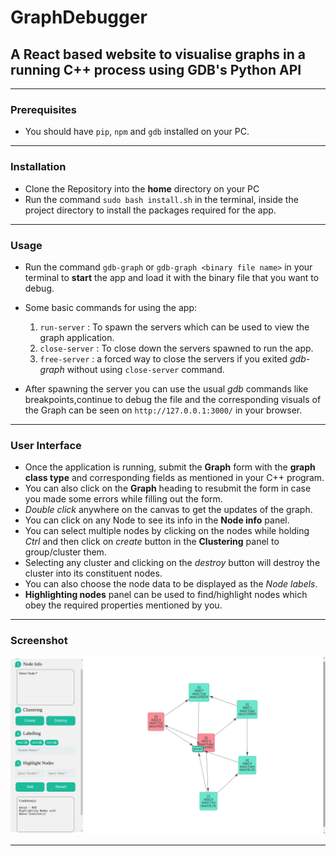 # GraphDebugger

## A React based website to visualise graphs in a running C++ process using GDB's Python API

---

### Prerequisites

- You should have `pip`, `npm` and `gdb` installed on your PC.

---

### Installation

- Clone the Repository into the **home** directory on your PC
- Run the command `sudo bash install.sh` in the terminal, inside the project directory to install the packages required for the app.

---

### Usage

- Run the command `gdb-graph` or `gdb-graph <binary file name>` in your terminal to **start** the app and load it with the binary file that you want to debug.
- Some basic commands for using the app:

    1. `run-server` : To spawn the servers which can be used to view the graph application.
    2. `close-server` : To close down the servers spawned to run the app.
    3. `free-server` : a forced way to close the servers if you exited *gdb-graph* without using `close-server` command.

- After spawning the server you can use the usual *gdb* commands like breakpoints,continue to debug the file and the corresponding visuals of the Graph can be seen on `http://127.0.0.1:3000/` in your browser.

---

### User Interface

- Once the application is running, submit the **Graph** form with the **graph class type** and corresponding fields as mentioned in your C++ program.
- You can also click on the **Graph** heading to resubmit the form in case you made some errors while filling out the form.
- *Double click* anywhere on the canvas to get the updates of the graph.
- You can click on any Node to see its info in the **Node info** panel.
- You can select multiple nodes by clicking on the nodes while holding *Ctrl* and then click on *create* button in the **Clustering** panel to group/cluster them.
- Selecting any cluster and clicking on the *destroy* button will destroy the cluster into its constituent nodes.
- You can also choose the node data to be displayed as the *Node labels*.
- **Highlighting nodes** panel can be used to find/highlight nodes which obey the required properties mentioned by you.

---

### Screenshot

![webapp_screenshot](images/img1.png)

---
